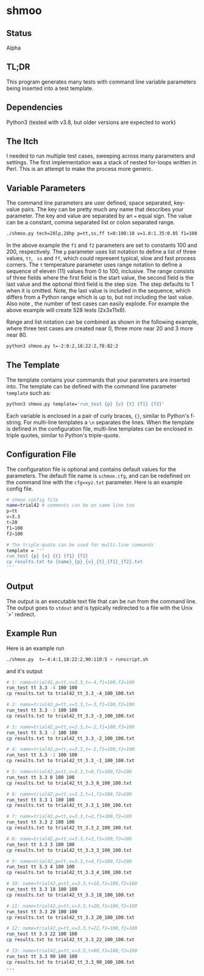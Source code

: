 shmoo
=====

Status
------

Alpha

TL;DR
-----

This program generates many tests with command line variable parameters 
being inserted into a test template.


Dependencies
------------

Python3 (tested with v3.8, but older versions are expected to work)


The Itch
--------

I needed to run multiple test cases, sweeping across many parameters and
settings. The first implementation was a stack of nested for-loops written in 
Perl. This is an attempt to make the process more generic.

Variable Parameters
-------------------

The command line parameters are user defined, space separated, key-value pairs.
The key can be pretty much any name that describes your parameter. The key and
value are separated by an `=` equal sign. The value can be a constant, comma 
separated list or colon separated range. 

```bash
./shmoo.py tech=28lp,28hp p=tt,ss,ff t=0:100:10 v=1.0:1.35:0.05 f1=100 f2=200
```

In the above example the `f1` and `f2` parameters are set to constants 100 and 
200, respectively. The `p` parameter uses list notation to define a list of 
three values, `tt`, ` ss` and `ff`, which could represent typical, slow and 
fast process corners. The `t` temperature parameter uses range notation to
define a sequence of eleven (11) values from 0 to 100, inclusive. The range 
consists of three fields where the first field is the start value, the second 
field is the last value and the optional third field is the step size. The 
step defaults to 1 when it is omitted. Note, the last value is included in the 
sequence, which differs from a Python range which is up to, but not including 
the last value. Also note , the number of test cases can easily explode.  For 
example the above example will create 528 tests (2x3x11x8).

Range and list notation can be combined as shown in the following example,
where three test cases are created near 0, three more near 20 and 3 more near
80.

```bash
python3 shmoo.py t=-2:0:2,18:22:2,78:82:2 
```


The Template
-------------

The template contains your commands that your parameters are inserted into. The template
can be defined with the command line parameter `template` such as:

```bash
python3 shmoo.py template='run_test {p} {v} {t} {f1} {f2}'
```

Each variable is enclosed in a pair of curly braces, `{}`, similar to Python's
f-string. For multi-line templates a `\n` separates the lines.  When the 
template is defined in the configuration file, multi-line templates can be 
enclosed in triple quotes, similar to Python's triple-quote.

Configuration File
------------------

The configuration file is optional and contains default values for the
parameters. The default file name is `schmoo.cfg`, and can be redefined on the 
command line with the `cfg=xyz.txt` parameter. Here is an example config file.

```bash
# shmoo config file
name=trial42 # comments can be on same line too
p=tt
v=3.3
t=20
f1=100
f2=100

# The triple-quote can be used for multi-line commands
template = '''
run_test {p} {v} {t} {f1} {f2}
cp results.txt to {name}_{p}_{v}_{t}_{f1}_{f2}.txt
'''
```

Output
------

The output is an executable text file that can be run from the command line.
The output goes to `stdout` and is typically redirected to a file with the
Unix `>' redirect.


Example Run
-----------

Here is an example run

```bash
./shmoo.py  t=-4:4:1,18:22:2,90:110:5 > runscript.sh
```

and it's output

```bash
# 1: name=trial42,p=tt,v=3.3,t=-4,f1=100,f2=100
run_test tt 3.3 -4 100 100
cp results.txt to trial42_tt_3.3_-4_100_100.txt

# 2: name=trial42,p=tt,v=3.3,t=-3,f1=100,f2=100
run_test tt 3.3 -3 100 100
cp results.txt to trial42_tt_3.3_-3_100_100.txt

# 3: name=trial42,p=tt,v=3.3,t=-2,f1=100,f2=100
run_test tt 3.3 -2 100 100
cp results.txt to trial42_tt_3.3_-2_100_100.txt

# 4: name=trial42,p=tt,v=3.3,t=-1,f1=100,f2=100
run_test tt 3.3 -1 100 100
cp results.txt to trial42_tt_3.3_-1_100_100.txt

# 5: name=trial42,p=tt,v=3.3,t=0,f1=100,f2=100
run_test tt 3.3 0 100 100
cp results.txt to trial42_tt_3.3_0_100_100.txt

# 6: name=trial42,p=tt,v=3.3,t=1,f1=100,f2=100
run_test tt 3.3 1 100 100
cp results.txt to trial42_tt_3.3_1_100_100.txt

# 7: name=trial42,p=tt,v=3.3,t=2,f1=100,f2=100
run_test tt 3.3 2 100 100
cp results.txt to trial42_tt_3.3_2_100_100.txt

# 8: name=trial42,p=tt,v=3.3,t=3,f1=100,f2=100
run_test tt 3.3 3 100 100
cp results.txt to trial42_tt_3.3_3_100_100.txt

# 9: name=trial42,p=tt,v=3.3,t=4,f1=100,f2=100
run_test tt 3.3 4 100 100
cp results.txt to trial42_tt_3.3_4_100_100.txt

# 10: name=trial42,p=tt,v=3.3,t=18,f1=100,f2=100
run_test tt 3.3 18 100 100
cp results.txt to trial42_tt_3.3_18_100_100.txt

# 11: name=trial42,p=tt,v=3.3,t=20,f1=100,f2=100
run_test tt 3.3 20 100 100
cp results.txt to trial42_tt_3.3_20_100_100.txt

# 12: name=trial42,p=tt,v=3.3,t=22,f1=100,f2=100
run_test tt 3.3 22 100 100
cp results.txt to trial42_tt_3.3_22_100_100.txt

# 13: name=trial42,p=tt,v=3.3,t=90,f1=100,f2=100
run_test tt 3.3 90 100 100
cp results.txt to trial42_tt_3.3_90_100_100.txt
...

```

